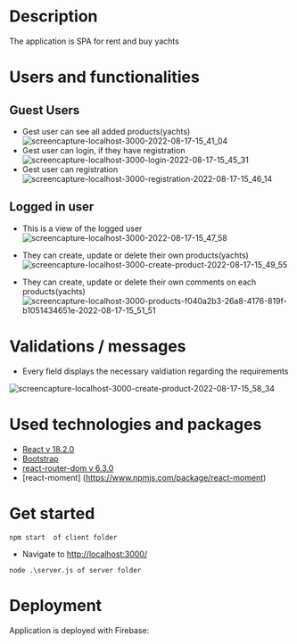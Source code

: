 # Description
 
The application is SPA for rent and buy yachts

# Users and functionalities

## Guest Users 

* Gest user can see all added products(yachts)
![screencapture-localhost-3000-2022-08-17-15_41_04](https://user-images.githubusercontent.com/21671592/185129256-d6f5501f-c8d2-4f66-a1b3-eaa2231308e4.png)
* Gest user can login, if they have registration
![screencapture-localhost-3000-login-2022-08-17-15_45_31](https://user-images.githubusercontent.com/21671592/185130507-39456955-9a95-4e9c-b2f3-054472d7d2ac.png)
* Gest user can registration
![screencapture-localhost-3000-registration-2022-08-17-15_46_14](https://user-images.githubusercontent.com/21671592/185130998-3b5a8403-ca0a-4f45-b0da-cb6427e0a4b5.png)

## Logged in user

* This is a view of the logged user
![screencapture-localhost-3000-2022-08-17-15_47_58](https://user-images.githubusercontent.com/21671592/185132054-35905d0f-4f81-40c1-9f72-cde1fee4fb4f.png)

* They can create, update or delete their own products(yachts)
![screencapture-localhost-3000-create-product-2022-08-17-15_49_55](https://user-images.githubusercontent.com/21671592/185133308-158545b2-ee83-4389-984b-5e28b9fc562d.png)

* They can create, update or delete their own comments on each products(yachts)
![screencapture-localhost-3000-products-f040a2b3-26a8-4176-819f-b1051434651e-2022-08-17-15_51_51](https://user-images.githubusercontent.com/21671592/185134519-49ffdac7-d4de-437e-94ba-01efd2338132.png)


# Validations / messages

* Every field displays the necessary valdiation regarding the requirements

![screencapture-localhost-3000-create-product-2022-08-17-15_58_34](https://user-images.githubusercontent.com/21671592/185138732-c546599e-a2a7-4bb8-8aa4-daa706b17a39.png)



# Used technologies and packages

* [React v 18.2.0](https://reactjs.org/blog/2022/03/29/react-v18.html)
* [Bootstrap](https://getbootstrap.com/docs/5.1/getting-started/introduction/)
* [react-router-dom v 6.3.0](https://www.npmjs.com/package/react-router-dom)
* [react-moment] (https://www.npmjs.com/package/react-moment)

# Get started

```
npm start  of client folder
```
* Navigate to [http://localhost:3000/](http://localhost:3000/)

```
node .\server.js of server folder
```

# Deployment

Application is deployed with Firebase:
